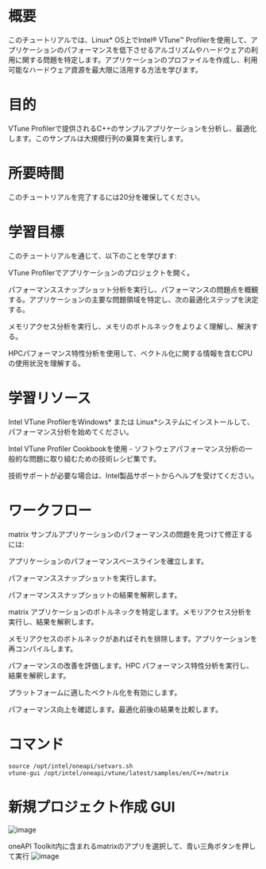 # 概要
このチュートリアルでは、Linux* OS上でIntel® VTune™ Profilerを使用して、アプリケーションのパフォーマンスを低下させるアルゴリズムやハードウェアの利用に関する問題を特定します。アプリケーションのプロファイルを作成し、利用可能なハードウェア資源を最大限に活用する方法を学びます。

# 目的
VTune Profilerで提供されるC++のサンプルアプリケーションを分析し、最適化します。このサンプルは大規模行列の乗算を実行します。

# 所要時間
このチュートリアルを完了するには20分を確保してください。

# 学習目標
このチュートリアルを通じて、以下のことを学びます:

VTune Profilerでアプリケーションのプロジェクトを開く。

パフォーマンススナップショット分析を実行し、パフォーマンスの問題点を概観する。アプリケーションの主要な問題領域を特定し、次の最適化ステップを決定する。

メモリアクセス分析を実行し、メモリのボトルネックをよりよく理解し、解決する。

HPCパフォーマンス特性分析を使用して、ベクトル化に関する情報を含むCPUの使用状況を理解する。

# 学習リソース

Intel VTune ProfilerをWindows* または Linux*システムにインストールして、パフォーマンス分析を始めてください。

Intel VTune Profiler Cookbookを使用 - ソフトウェアパフォーマンス分析の一般的な問題に取り組むための技術レシピ集です。

技術サポートが必要な場合は、Intel製品サポートからヘルプを受けてください。


# ワークフロー
matrix サンプルアプリケーションのパフォーマンスの問題を見つけて修正するには:

アプリケーションのパフォーマンスベースラインを確立します。

パフォーマンススナップショットを実行します。

パフォーマンススナップショットの結果を解釈します。

matrix アプリケーションのボトルネックを特定します。メモリアクセス分析を実行し、結果を解釈します。

メモリアクセスのボトルネックがあればそれを排除します。アプリケーションを再コンパイルします。

パフォーマンスの改善を評価します。HPC パフォーマンス特性分析を実行し、結果を解釈します。

プラットフォームに適したベクトル化を有効にします。

パフォーマンス向上を確認します。最適化前後の結果を比較します。


# コマンド
```
source /opt/intel/oneapi/setvars.sh
vtune-gui /opt/intel/oneapi/vtune/latest/samples/en/C++/matrix
```

# 新規プロジェクト作成 GUI
![image](https://github.com/user-attachments/assets/10ca3975-f64f-46af-bd42-9ec8748cdd0f)

oneAPI Toolkit内に含まれるmatrixのアプリを選択して、青い三角ボタンを押して実行
![image](https://github.com/user-attachments/assets/35fd725f-2109-4e43-a4d2-84365afb834c)

